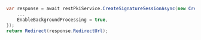 ﻿```cs
var response = await restPkiService.CreateSignatureSessionAsync(new CreateSignatureSessionRequest() {
	...
	EnableBackgroundProcessing = true,
});
return Redirect(response.RedirectUrl);
```
